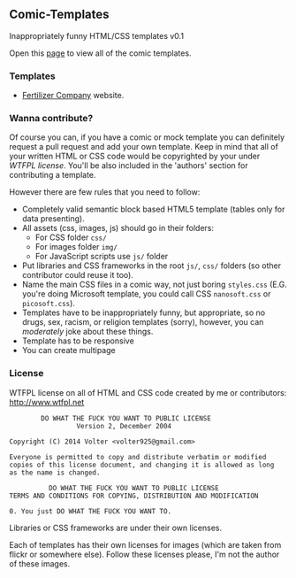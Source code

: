 ## Comic-Templates ##

Inappropriately funny HTML/CSS templates v0.1

Open this [page](http://volter9.github.io/Comic-Templates/) to view all of the comic templates.

### Templates ###

* [Fertilizer Company](http://volter9.github.io/Comic-Templates/fertilizer/) website.


### Wanna contribute? ###

Of course you can, if you have a comic or mock template you can definitely request a pull request and add your own template.
Keep in mind that all of your written HTML or CSS code would be copyrighted by your under *WTFPL license*.
You'll be also included in the 'authors' section for contributing a template.

However there are few rules that you need to follow:

* Completely valid semantic block based HTML5 template (tables only for data presenting).
* All assets (css, images, js) should go in their folders:
	* For CSS folder `css/`
	* For images folder `img/`
	* For JavaScript scripts use `js/` folder
* Put libraries and CSS frameworks in the root `js/`, `css/` folders (so other contributor could reuse it too).
* Name the main CSS files in a comic way, not just boring `styles.css` (E.G. you're doing Microsoft template, you could call CSS `nanosoft.css` or `picosoft.css`).
* Templates have to be inappropriately funny, but appropriate, so no drugs, sex, racism, or religion templates (sorry), however, you can *moderately* joke about these things.
* Template has to be responsive
* You can create multipage 

### License ###

WTFPL license on all of HTML and CSS code created by me or contributors: http://www.wtfpl.net

		    DO WHAT THE FUCK YOU WANT TO PUBLIC LICENSE 
	                 Version 2, December 2004 
	
	Copyright (C) 2014 Volter <volter925@gmail.com> 
	
	Everyone is permitted to copy and distribute verbatim or modified 
	copies of this license document, and changing it is allowed as long 
	as the name is changed. 
	
	          DO WHAT THE FUCK YOU WANT TO PUBLIC LICENSE 
	TERMS AND CONDITIONS FOR COPYING, DISTRIBUTION AND MODIFICATION 
	
	0. You just DO WHAT THE FUCK YOU WANT TO.

Libraries or CSS frameworks are under their own licenses.

Each of templates has their own licenses for images (which are taken from flickr or somewhere else).
Follow these licenses please, I'm not the author of these images.